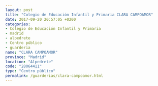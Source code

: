 ```yaml
---
layout: post
title: "Colegio de Educación Infantil y Primaria CLARA CAMPOAMOR"
date: 2017-09-20 20:57:05 +0200
categories:
- Colegio de Educación Infantil y Primaria
- madrid
- alpedrete
- Centro público
- guarderia
name: "CLARA CAMPOAMOR"
province: "Madrid"
location: "Alpedrete"
code: "28064411"
type: "Centro público"
permalink: /guarderias/clara-campoamor.html
---
```

